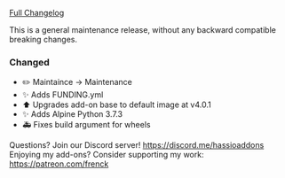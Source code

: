 [Full Changelog][changelog]

This is a general maintenance release, without any backward compatible breaking changes.

### Changed

- :pencil2: Maintaince -> Maintenance
- :sparkles: Adds FUNDING.yml
- :arrow_up: Upgrades add-on base to default image at v4.0.1
- :sparkles: Adds Alpine Python 3.7.3
- :ambulance: Fixes build argument for wheels

[changelog]: https://github.com/hassio-addons/addon-appdaemon3/compare/v3.0.2...v4.0.0

Questions? Join our Discord server! https://discord.me/hassioaddons
Enjoying my add-ons? Consider supporting my work: https://patreon.com/frenck